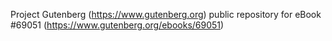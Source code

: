 Project Gutenberg (https://www.gutenberg.org) public repository for eBook #69051 (https://www.gutenberg.org/ebooks/69051)
